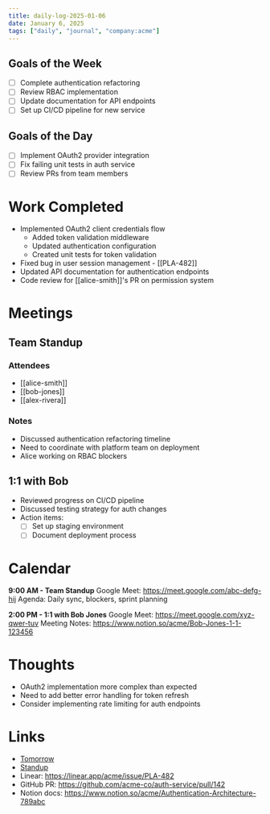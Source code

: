 ```yaml
---
title: daily-log-2025-01-06
date: January 6, 2025
tags: ["daily", "journal", "company:acme"]
---
```


## Goals of the Week

* [ ] Complete authentication refactoring
* [ ] Review RBAC implementation
* [ ] Update documentation for API endpoints
* [ ] Set up CI/CD pipeline for new service

## Goals of the Day

* [ ] Implement OAuth2 provider integration
* [ ] Fix failing unit tests in auth service
* [ ] Review PRs from team members

# Work Completed

* Implemented OAuth2 client credentials flow
  * Added token validation middleware
  * Updated authentication configuration
  * Created unit tests for token validation
* Fixed bug in user session management - [[PLA-482]]
* Updated API documentation for authentication endpoints
* Code review for [[alice-smith]]'s PR on permission system

# Meetings

## Team Standup

### Attendees
* [[alice-smith]]
* [[bob-jones]]
* [[alex-rivera]]

### Notes
* Discussed authentication refactoring timeline
* Need to coordinate with platform team on deployment
* Alice working on RBAC blockers

## 1:1 with Bob

* Reviewed progress on CI/CD pipeline
* Discussed testing strategy for auth changes
* Action items:
  * [ ] Set up staging environment
  * [ ] Document deployment process

# Calendar

**9:00 AM - Team Standup**
Google Meet: https://meet.google.com/abc-defg-hij
Agenda: Daily sync, blockers, sprint planning

**2:00 PM - 1:1 with Bob Jones**
Google Meet: https://meet.google.com/xyz-qwer-tuv
Meeting Notes: https://www.notion.so/acme/Bob-Jones-1-1-123456

# Thoughts

* OAuth2 implementation more complex than expected
* Need to add better error handling for token refresh
* Consider implementing rate limiting for auth endpoints

# Links

* [Tomorrow](2025-01-07)
* [Standup](../standup/2025-01-06)
* Linear: https://linear.app/acme/issue/PLA-482
* GitHub PR: https://github.com/acme-co/auth-service/pull/142
* Notion docs: https://www.notion.so/acme/Authentication-Architecture-789abc
